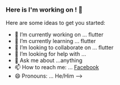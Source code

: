 ### Here is I'm working on !   👋



Here are some ideas to get you started:

- 🔭 I’m currently working on ... flutter
- 🌱 I’m currently learning ... flutter
- 👯 I’m looking to collaborate on ... flutter
- 🤔 I’m looking for help with ... 
- 💬 Ask me about ...anything
- 📫 How to reach me: ... [Facebook](www.instagram.com/sanal.p.k)
- 😄 Pronouns: ... He/Him
-->

